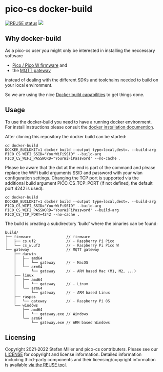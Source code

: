 # pico-cs docker-build
[![REUSE status](https://api.reuse.software/badge/github.com/pico-cs/docker-build)](https://api.reuse.software/info/github.com/pico-cs/docker-build)
![](https://github.com/pico-cs/docker-build/workflows/build/badge.svg)

## Why docker-build

As a pico-cs user you might only be interested in installing the neccessary software
- [Pico / Pico W firmware](https://github.com/pico-cs/firmware) and
- the [MQTT gateway](https://github.com/pico-cs/mqtt-gateway)

instead of dealing with the different SDKs and toolchains needed to build on your local environment.

So we are using the nice [Docker build capabilities](https://www.docker.com/) to get things done.

## Usage

To use the docker-build you need to have a running docker environment. For install instructions please consult the [docker installation documention](https://docs.docker.com/engine/install/).

After cloning this repository the docker build can be started:

```
cd docker-build
DOCKER_BUILDKIT=1 docker build --output type=local,dest=. --build-arg PICO_CS_WIFI_SSID="YourWiFiSSID" --build-arg PICO_CS_WIFI_PASSWORD="YourWiFiPassword" --no-cache .
```

Please be aware that the dot at the end is part of the command and please replace the WiFi build arguments SSID and password with your wlan configuration settings. Changing the TCP port is supported via the additional build argument PICO_CS_TCP_PORT (if not defined, the default port 4242 is used):

```
cd docker-build
DOCKER_BUILDKIT=1 docker build --output type=local,dest=. --build-arg PICO_CS_WIFI_SSID="YourWiFiSSID" --build-arg PICO_CS_WIFI_PASSWORD="YourWiFiPassword" --build-arg PICO_CS_TCP_PORT=4242 --no-cache .
```

The build is creating a subdirectory 'build' where the binaries can be found:

```
build/
├── firmware                // firmware
│   ├── cs.uf2              // - Raspberry Pi Pico
│   └── cs_w.uf2            // - Raspberry Pi Pico W
└── gateway                 // MQTT gateway
    ├── darwin
    │   ├── amd64
    │   │   └── gateway     // - MacOS
    │   └── arm64
    │       └── gateway     // - ARM based Mac (M1, M2, ...)
    ├── linux
    │   ├── amd64
    │   │   └── gateway     // - Linux
    │   └── arm64
    │       └── gateway     // - ARM based Linux
    ├── raspos
    │   └── gateway         // - Raspberry Pi OS
    └── windows
        ├── amd64
        │   └── gateway.exe // Windows
        └── arm64
            └── gateway.exe // ARM based Windows
```

## Licensing

Copyright 2021-2022 Stefan Miller and pico-cs contributers. Please see our [LICENSE](LICENSE.md) for copyright and license information. Detailed information including third-party components and their licensing/copyright information is available [via the REUSE tool](https://api.reuse.software/info/github.com/pico-cs/docker-build).

